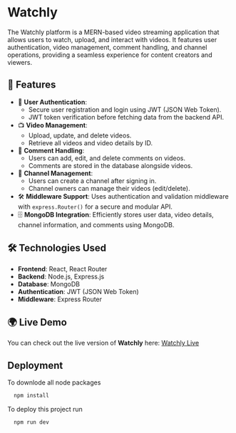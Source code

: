 # Watchly

The Watchly platform is a MERN-based video streaming application that allows users to watch, upload, and interact with videos. It features user authentication, video management, comment handling, and channel operations, providing a seamless experience for content creators and viewers.

## 🚀 Features

- 🔐 **User Authentication**:
  - Secure user registration and login using JWT (JSON Web Token).
  - JWT token verification before fetching data from the backend API.
- 📺 **Video Management**:
  - Upload, update, and delete videos.
  - Retrieve all videos and video details by ID.
- 💬 **Comment Handling**:
  - Users can add, edit, and delete comments on videos.
  - Comments are stored in the database alongside videos.
- 📡 **Channel Management**:
  - Users can create a channel after signing in.
  - Channel owners can manage their videos (edit/delete).
- 🛠️ **Middleware Support**: Uses authentication and validation middleware with `express.Router()` for a secure and modular API.
- 🗄️ **MongoDB Integration**: Efficiently stores user data, video details, channel information, and comments using MongoDB.

## 🛠️ Technologies Used

- **Frontend**: React, React Router
- **Backend**: Node.js, Express.js
- **Database**: MongoDB
- **Authentication**: JWT (JSON Web Token)
- **Middleware**: Express Router

## 🌍 Live Demo

You can check out the live version of **Watchly** here:
[Watchly Live](https://watchly-rho.vercel.app/)
## Deployment
To downlode all node packages

```bash
  npm install
```

To deploy this project run

```bash
  npm run dev
```

